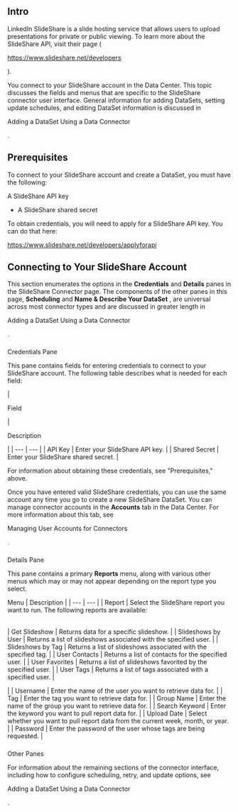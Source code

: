 

Intro
-------

LinkedIn SlideShare is a slide hosting service that allows users to upload presentations for private or public viewing. To learn more about the SlideShare API, visit their page (

https://www.slideshare.net/developers

).


 You connect to your SlideShare account in the Data Center. This topic discusses the fields and menus that are specific to the SlideShare connector user interface. General information for adding DataSets, setting update schedules, and editing DataSet information is discussed in

Adding a DataSet Using a Data Connector

.


 Prerequisites
---------------

To connect to your SlideShare account and create a DataSet, you must have the following:

 A SlideShare API key
* A SlideShare shared secret

To obtain credentials, you will need to apply for a SlideShare API key. You can do that here:

https://www.slideshare.net/developers/applyforapi

Connecting to Your SlideShare Account
---------------------------------------


 This section enumerates the options in the
 **Credentials**
 and
 **Details**
 panes in the SlideShare Connector page. The components of the other panes in this page,
 **Scheduling**
 and
 **Name & Describe Your DataSet**
 , are universal across most connector types and are discussed in greater length in

Adding a DataSet Using a Data Connector

.


###

Credentials Pane


 This pane contains fields for entering credentials to connect to your SlideShare account. The following table describes what is needed for each field:


|

Field

|

Description

|
| --- | --- |
|
 API Key
  |
 Enter your SlideShare API key.
  |
|
 Shared Secret
  |
 Enter your SlideShare shared secret.
  |

For information about obtaining these credentials, see "Prerequisites," above.

Once you have entered valid SlideShare credentials, you can use the same account any time you go to create a new SlideShare DataSet. You can manage connector accounts in the
 **Accounts**
 tab in the Data Center. For more information about this tab, see

Managing User Accounts for Connectors

.


###
 Details Pane

This pane contains a primary
 **Reports**
 menu, along with various other menus which may or may not appear depending on the report type you select.


 Menu
  |
 Description
  |
| --- | --- |
|
 Report
  |
 Select the SlideShare report you want to run. The following reports are available:


|  |  |
| --- | --- |
|
 Get Slideshow
  |
 Returns data for a specific slideshow.
  |
|
 Slideshows by User
  |
 Returns a list of slideshows associated with the specified user.
  |
|
 Slideshows by Tag
  |
 Returns a list of slideshows associated with the specified tag.
  |
|
 User Contacts
  |
 Returns a list of contacts for the specified user.
  |
|
 User Favorites
  |
 Returns a list of slideshows favorited by the specified user.
  |
|
 User Tags
  |
 Returns a list of tags associated with a specified user.
  |

|
|
 Username
  |
 Enter the name of the user you want to retrieve data for.
  |
|
 Tag
  |
 Enter the tag you want to retrieve data for.
  |
|
 Group Name
  |
 Enter the name of the group you want to retrieve data for.
  |
|
 Search Keyword
  |
 Enter the keyword you want to pull report data for.
  |
|
 Upload Date
  |
 Select whether you want to pull report data from the current week, month, or year.
  |
|
 Password
  |
 Enter the password of the user whose tags are being requested.
  |


###
 Other Panes

For information about the remaining sections of the connector interface, including how to configure scheduling, retry, and update options, see

Adding a DataSet Using a Data Connector

.

